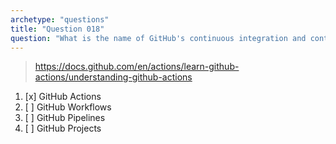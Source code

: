 ```yaml
---
archetype: "questions"
title: "Question 018"
question: "What is the name of GitHub's continuous integration and continuous delivery (CI/CD) platform?"
---
```



> https://docs.github.com/en/actions/learn-github-actions/understanding-github-actions
1. [x] GitHub Actions
1. [ ] GitHub Workflows
1. [ ] GitHub Pipelines
1. [ ] GitHub Projects
